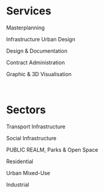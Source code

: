 # Services

<p class="text-lg font-bold uppercase text-left md:text-right">Masterplanning</p>

<p class="text-lg font-bold uppercase text-left md:text-right">Infrastructure Urban Design</p>

<p class="text-lg font-bold uppercase text-left md:text-right">Design & Documentation</p>

<p class="text-lg font-bold uppercase text-left md:text-right">Contract Administration</p>

<p class="text-lg font-bold uppercase text-left md:text-right">Graphic & 3D Visualisation</p>

<br />

# Sectors

<p class="text-lg font-bold uppercase text-left md:text-right">Transport Infrastructure</p>

<p class="text-lg font-bold uppercase text-left md:text-right">Social Infrastructure</p>

<p class="text-lg font-bold uppercase text-left md:text-right">PUBLIC REALM, Parks & Open Space</p>

<p class="text-lg font-bold uppercase text-left md:text-right">Residential</p>

<p class="text-lg font-bold uppercase text-left md:text-right">Urban Mixed-Use</p>

<p class="text-lg font-bold uppercase text-left md:text-right">Industrial</p>
